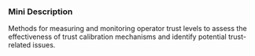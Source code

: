 ### Mini Description

Methods for measuring and monitoring operator trust levels to assess the effectiveness of trust calibration mechanisms and identify potential trust-related issues.
